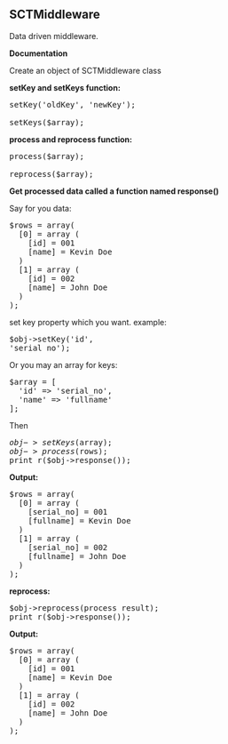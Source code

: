 ## SCTMiddleware
Data driven middleware.

<b>Documentation</b> 
<p>Create an object of SCTMiddleware class</p>

<b>setKey and setKeys function:</b>
<pre>
setKey('oldKey', 'newKey');</br>
setKeys($array);
</pre>
<b>process and reprocess function:</b>
<pre>
process($array);</br>
reprocess($array);
</pre>
<b>Get processed data called a function named response()</b>

Say for you data:
<pre>
$rows = array(
  [0] = array (
    [id] = 001
    [name] = Kevin Doe
  )
  [1] = array (
    [id] = 002
    [name] = John Doe
  )
);
</pre>
set key property which you want.
example: <pre>$obj->setKey('id', 'serial_no');</pre>
Or you may an array for keys: 
<pre>
$array = [
  'id' => 'serial_no',
  'name' => 'fullname'
];
</pre>
Then <pre>$obj->setKeys($array);
$obj->process($rows);
print_r($obj->response());
</pre>
<b>Output:</b>
<pre>
$rows = array(
  [0] = array (
    [serial_no] = 001
    [fullname] = Kevin Doe
  )
  [1] = array (
    [serial_no] = 002
    [fullname] = John Doe
  )
);
</pre>
<b>reprocess:</b>
<pre>
$obj->reprocess(process result);
print_r($obj->response());
</pre>
<b>Output:</b>
<pre>
$rows = array(
  [0] = array (
    [id] = 001
    [name] = Kevin Doe
  )
  [1] = array (
    [id] = 002
    [name] = John Doe
  )
);
</pre>
